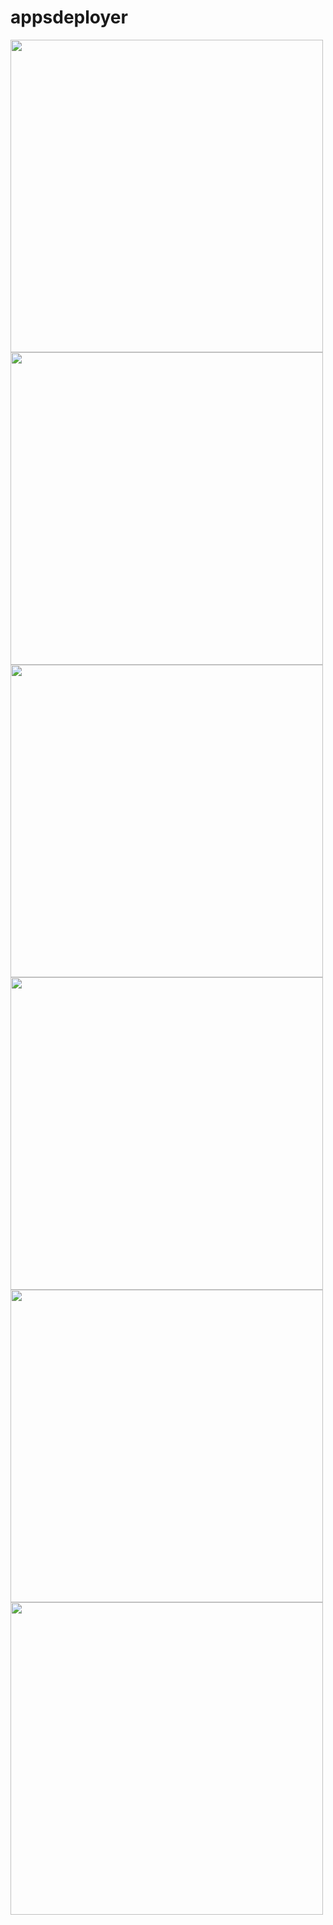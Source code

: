 # appsdeployer
<img src = "https://res.cloudinary.com/sidd293/image/upload/v1650030011/screenshots/WhatsApp_Image_2022-04-15_at_6.56.13_PM_oegag0.jpg" width  = "500" height = "500"></img>
<img src = "https://res.cloudinary.com/sidd293/image/upload/v1650030011/screenshots/WhatsApp_Image_2022-04-15_at_6.57.45_PM_wchrc1.jpg" width  = "500" height = "500"></img>
<img src = "https://res.cloudinary.com/sidd293/image/upload/v1650030011/screenshots/WhatsApp_Image_2022-04-15_at_6.59.37_PM_wvfsm1.jpg" width  = "500" height = "500"></img>
<img src = "https://res.cloudinary.com/sidd293/image/upload/v1650030011/screenshots/WhatsApp_Image_2022-04-15_at_6.57.56_PM_cijqhb.jpg" width  = "500" height = "500"></img>
<img src = "https://res.cloudinary.com/sidd293/image/upload/v1650030011/screenshots/WhatsApp_Image_2022-04-15_at_6.56.39_PM_aebt5q.jpg" width  = "500" height = "500"></img>
<img src = "https://res.cloudinary.com/sidd293/image/upload/v1650030011/screenshots/WhatsApp_Image_2022-04-15_at_6.59.09_PM_aqntrt.jpg" width  = "500" height = "500"></img>
